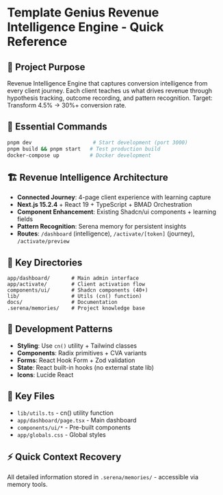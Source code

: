 # Template Genius Revenue Intelligence Engine - Quick Reference

## 🎯 Project Purpose
Revenue Intelligence Engine that captures conversion intelligence from every client journey. Each client teaches us what drives revenue through hypothesis tracking, outcome recording, and pattern recognition. Target: Transform 4.5% → 30%+ conversion rate.

## 🚀 Essential Commands
```bash
pnpm dev                    # Start development (port 3000)
pnpm build && pnpm start   # Test production build
docker-compose up          # Docker development
```

## 🏗️ Revenue Intelligence Architecture
- **Connected Journey**: 4-page client experience with learning capture
- **Next.js 15.2.4** + React 19 + TypeScript + BMAD Orchestration
- **Component Enhancement**: Existing Shadcn/ui components + learning fields
- **Pattern Recognition**: Serena memory for persistent insights
- **Routes**: `/dashboard` (intelligence), `/activate/[token]` (journey), `/activate/preview`

## 📁 Key Directories
```
app/dashboard/       # Main admin interface  
app/activate/        # Client activation flow
components/ui/       # Shadcn components (40+)
lib/                 # Utils (cn() function)
docs/                # Documentation
.serena/memories/    # Project knowledge base
```

## 🎨 Development Patterns
- **Styling**: Use `cn()` utility + Tailwind classes
- **Components**: Radix primitives + CVA variants
- **Forms**: React Hook Form + Zod validation
- **State**: React built-in hooks (no external state lib)
- **Icons**: Lucide React

## 🔧 Key Files
- `lib/utils.ts` - cn() utility function
- `app/dashboard/page.tsx` - Main dashboard
- `components/ui/*` - Pre-built components
- `app/globals.css` - Global styles

## ⚡ Quick Context Recovery
All detailed information stored in `.serena/memories/` - accessible via memory tools.